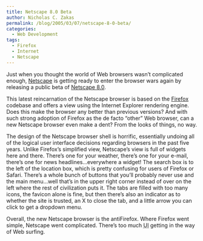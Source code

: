 ```yaml
---
title: Netscape 8.0 Beta
author: Nicholas C. Zakas
permalink: /blog/2005/03/07/netscape-8-0-beta/
categories:
  - Web Development
tags:
  - Firefox
  - Internet
  - Netscape
---
```

Just when you thought the world of Web browsers wasn&#8217;t complicated enough, <a title="Netscape" rel="external" href="http://www.netscape.com">Netscape</a> is getting ready to enter the browser wars again by releasing a public beta of <a title="Netscape 8.0 Beta" rel="external" href="http://browser.netscape.com/nsb/">Netscape 8.0</a>.

This latest reincarnation of the Netscape browser is based on the <a title="Mozilla Firefox" rel="external" href="http://www.mozilla.org/projects/firefox">Firefox</a> codebase and offers a view using the Internet Explorer rendering engine. Does this make the browser any better than previous versions? And with such strong adoption of Firefox as the de facto &#8220;other&#8221; Web browser, can a new Netscape browser even make a dent? From the looks of things, no way.

The design of the Netscape browser shell is horrific, essentially undoing all of the logical user interface decisions regarding browsers in the past five years. Unlike Firefox&#8217;s simplified view, Netscape&#8217;s view is full of widgets here and there. There&#8217;s one for your weather, there&#8217;s one for your e-mail, there&#8217;s one for news headlines&#8230;everywhere a widget! The search box is to the left of the location box, which is pretty confusing for users of Firefox or Safari. There&#8217;s a whole bunch of buttons that you&#8217;ll probably never use and the main menu&#8230;well that&#8217;s in the upper right corner instead of over on the left where the rest of civilization puts it. The tabs are filled with too many icons, the favicon alone is fine, but then there&#8217;s also an indicator as to whether the site is trusted, an X to close the tab, and a little arrow you can click to get a dropdown menu.

Overall, the new Netscape browser is the antiFirefox. Where Firefox went simple, Netscape went complicated. There&#8217;s too much <acronym title="User Interface">UI</acronym> getting in the way of Web surfing.
